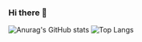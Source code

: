 ### Hi there 👋

<!--
**talent-jsdev/talent-jsdev** is a ✨ _special_ ✨ repository because its `README.md` (this file) appears on your GitHub profile.

Here are some ideas to get you started:

- 🔭 I’m currently working on ...
- 🌱 I’m currently learning ...
- 👯 I’m looking to collaborate on ...
- 🤔 I’m looking for help with ...
- 💬 Ask me about ...
- 📫 How to reach me: ...
- 😄 Pronouns: ...
- ⚡ Fun fact: ...
-->

![Anurag's GitHub stats](https://github-readme-stats.vercel.app/api?username=talent-jsdev&hide=stars,contribs,issues,prs&count_private=true)
![Top Langs](https://github-readme-stats.vercel.app/api/top-langs/?username=talent-jsdev&layout=compact&hide=c++)
